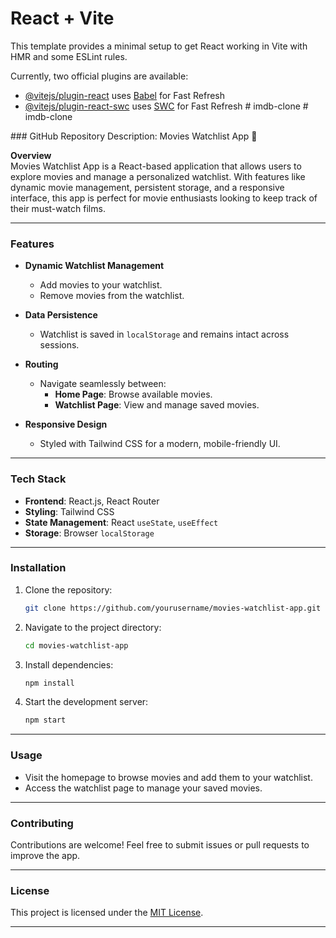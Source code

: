 # React + Vite

This template provides a minimal setup to get React working in Vite with HMR and some ESLint rules.

Currently, two official plugins are available:

- [@vitejs/plugin-react](https://github.com/vitejs/vite-plugin-react/blob/main/packages/plugin-react/README.md) uses [Babel](https://babeljs.io/) for Fast Refresh
- [@vitejs/plugin-react-swc](https://github.com/vitejs/vite-plugin-react-swc) uses [SWC](https://swc.rs/) for Fast Refresh
#   i m d b - c l o n e 
 
 #   i m d b - c l o n e 

 ### GitHub Repository Description: Movies Watchlist App 🎥

**Overview**  
Movies Watchlist App is a React-based application that allows users to explore movies and manage a personalized watchlist. With features like dynamic movie management, persistent storage, and a responsive interface, this app is perfect for movie enthusiasts looking to keep track of their must-watch films.

---

### Features  
- **Dynamic Watchlist Management**  
  - Add movies to your watchlist.  
  - Remove movies from the watchlist.  

- **Data Persistence**  
  - Watchlist is saved in `localStorage` and remains intact across sessions.  

- **Routing**  
  - Navigate seamlessly between:  
    - **Home Page**: Browse available movies.  
    - **Watchlist Page**: View and manage saved movies.  

- **Responsive Design**  
  - Styled with Tailwind CSS for a modern, mobile-friendly UI.  

---

### Tech Stack  
- **Frontend**: React.js, React Router  
- **Styling**: Tailwind CSS  
- **State Management**: React `useState`, `useEffect`  
- **Storage**: Browser `localStorage`  

---

### Installation  
1. Clone the repository:  
   ```bash
   git clone https://github.com/yourusername/movies-watchlist-app.git
   ```
2. Navigate to the project directory:  
   ```bash
   cd movies-watchlist-app
   ```
3. Install dependencies:  
   ```bash
   npm install
   ```
4. Start the development server:  
   ```bash
   npm start
   ```

---

### Usage  
- Visit the homepage to browse movies and add them to your watchlist.  
- Access the watchlist page to manage your saved movies.  

---

### Contributing  
Contributions are welcome! Feel free to submit issues or pull requests to improve the app.  

---

### License  
This project is licensed under the [MIT License](LICENSE).  

---  

 
